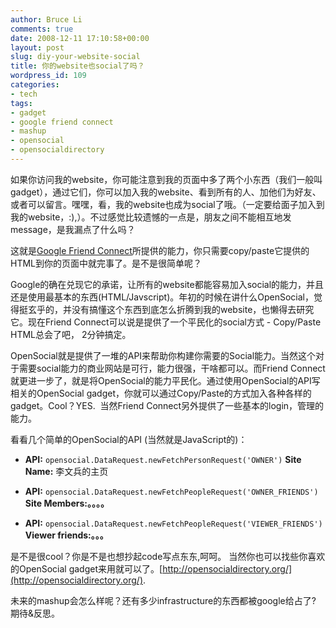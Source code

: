 ```yaml
---
author: Bruce Li
comments: true
date: 2008-12-11 17:10:58+00:00
layout: post
slug: diy-your-website-social
title: 你的website也social了吗？
wordpress_id: 109
categories:
- tech
tags:
- gadget
- google friend connect
- mashup
- opensocial
- opensocialdirectory
---
```


如果你访问我的website，你可能注意到我的页面中多了两个小东西（我们一般叫gadget），通过它们，你可以加入我的website、看到所有的人、加他们为好友、或者可以留言。嘿嘿，看，我的website也成为social了哦。（一定要给面子加入到我的website，:),）。不过感觉比较遗憾的一点是，朋友之间不能相互地发message，是我漏点了什么吗？

这就是[Google Friend Connect](http://www.google.com/friendconnect/)所提供的能力，你只需要copy/paste它提供的HTML到你的页面中就完事了。是不是很简单呢？


Google的确在兑现它的承诺，让所有的website都能容易加入social的能力，并且还是使用最基本的东西(HTML/Javscript)。年初的时候在讲什么OpenSocial，觉得挺玄乎的，并没有搞懂这个东西到底怎么折腾到我的website，也懒得去研究它。现在Friend Connect可以说是提供了一个平民化的social方式 - Copy/Paste HTML总会了吧， 2分钟搞定。

OpenSocial就是提供了一堆的API来帮助你构建你需要的Social能力。当然这个对于需要social能力的商业网站是可行，能力很强，干啥都可以。而Friend Connect就更进一步了，就是将OpenSocial的能力平民化。通过使用OpenSocial的API写相关的OpenSocial gadget，你就可以通过Copy/Paste的方式加入各种各样的gadget。Cool？YES.  当然Friend Connect另外提供了一些基本的login，管理的能力。

看看几个简单的OpenSocial的API (当然就是JavaScript的)：



	
  * **API:** `opensocial.DataRequest.newFetchPersonRequest('OWNER')`
**Site Name:** 李文兵的主页

	
  * **API:** `opensocial.DataRequest.newFetchPeopleRequest('OWNER_FRIENDS')`
**Site Members:。。。。**

	
  * **API:** `opensocial.DataRequest.newFetchPeopleRequest('VIEWER_FRIENDS')`
**Viewer friends:。。。**


是不是很cool？你是不是也想抄起code写点东东,呵呵。 当然你也可以找些你喜欢的OpenSocial gadget来用就可以了。[http://opensocialdirectory.org/](http://opensocialdirectory.org/).

未来的mashup会怎么样呢？还有多少infrastructure的东西都被google给占了? 期待&反思。
